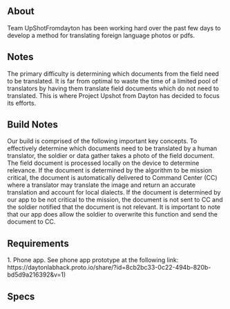 <h2>About</h2>
Team UpShotFromdayton has been working hard over the past few days to develop a method for translating foreign language photos or pdfs.
<h2>Notes</h2>
The primary difficulty is determining which documents from the field need to be translated. It is far from optimal to waste the time of a limited pool of translators by having them translate field documents which do not need to translated. This is where Project Upshot from Dayton has decided to focus its efforts.
<h2>Build Notes</h2>
Our build is comprised of the following important key concepts. To effectively determine which documents need to be translated by a human translator, the soldier or data gather takes a photo of the field document. The field document is processed locally on the device to determine relevance. If the document is determined by the algorithm to be mission critical, the document is  automatically delivered to Command Center (CC) where a translator may translate the image and return an accurate translation and account for local dialects. If the document is determined by our app to be not critical to the mission, the document is not sent to CC and the soldier notified that the document is not relevant. It is important to note that our app does allow the soldier to overwrite this function and send the document to CC.
<h2>Requirements</h2>
1. Phone app. See phone app prototype at the following link: https://daytonlabhack.proto.io/share/?id=8cb2bc33-0c22-494b-820b-bd5d9a216392&v=1)
<h2>Specs</h2>
